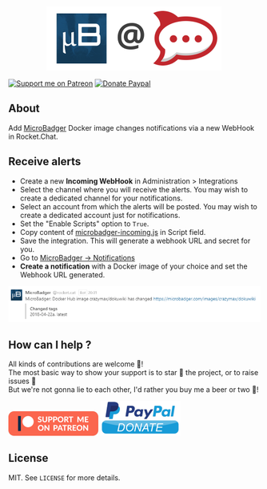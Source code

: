 <p align="center"><a href="https://github.com/crazy-max/rocketchat-microbadger" target="_blank"><img height="128" src="https://github.com/crazy-max/rocketchat-microbadger/blob/master/res/rocketchat-microbadger.png"></a></p>

[![Support me on Patreon](https://img.shields.io/badge/donate-patreon-fb664e.svg?style=flat-square)](https://www.patreon.com/crazymax)
[![Donate Paypal](https://img.shields.io/badge/donate-paypal-7057ff.svg?style=flat-square)](https://www.paypal.me/crazyws)

## About

Add [MicroBadger](https://microbadger.com) Docker image changes notifications via a new WebHook in Rocket.Chat.

## Receive alerts

* Create a new **Incoming WebHook** in Administration > Integrations
* Select the channel where you will receive the alerts. You may wish to create a dedicated channel for your notifications.
* Select an account from which the alerts will be posted. You may wish to create a dedicated account just for notifications.
* Set the "Enable Scripts" option to `True`.
* Copy content of [microbadger-incoming.js](src/microbadger-incoming.js) in Script field.
* Save the integration. This will generate a webhook URL and secret for you.
* Go to [MicroBadger -> Notifications](https://microbadger.com/notifications)
* **Create a notification** with a Docker image of your choice and set the Webhook URL generated.

![Screenshot of messages generated by MicroBadger integration script](res/screenshot.png)

## How can I help ?

All kinds of contributions are welcome :raised_hands:!<br />
The most basic way to show your support is to star :star2: the project, or to raise issues :speech_balloon:<br />
But we're not gonna lie to each other, I'd rather you buy me a beer or two :beers:!

[![Support me on Patreon](res/patreon.png)](https://www.patreon.com/crazymax) 
[![Paypal Donate](res/paypal.png)](https://www.paypal.me/crazyws)

## License

MIT. See `LICENSE` for more details.
